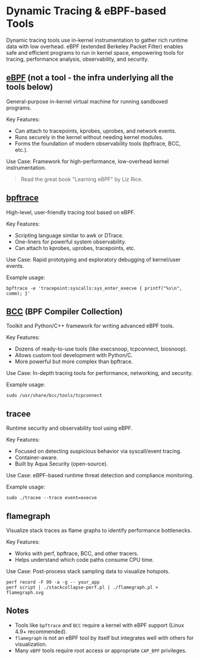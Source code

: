 # Dynamic Tracing & eBPF-based Tools

Dynamic tracing tools use in-kernel instrumentation to gather rich runtime data with low overhead. eBPF (extended Berkeley Packet Filter) enables safe and efficient programs to run in kernel space, empowering tools for tracing, performance analysis, observability, and security.

## [eBPF](https://ebpf.io/) (not a tool - the infra underlying all the tools below)

General-purpose in-kernel virtual machine for running sandboxed programs.

Key Features:
- Can attach to tracepoints, kprobes, uprobes, and network events.
- Runs securely in the kernel without needing kernel modules.
- Forms the foundation of modern observability tools (bpftrace, BCC, etc.).

Use Case: Framework for high-performance, low-overhead kernel instrumentation.

> Read the great book "Learning eBPF" by Liz Rice.

## [bpftrace](https://github.com/bpftrace/bpftrace)

High-level, user-friendly tracing tool based on eBPF.

Key Features:
- Scripting language similar to awk or DTrace.
- One-liners for powerful system observability.
- Can attach to kprobes, uprobes, tracepoints, etc.

Use Case: Rapid prototyping and exploratory debugging of kernel/user events.

Example usage:
```
bpftrace -e 'tracepoint:syscalls:sys_enter_execve { printf("%s\n", comm); }'
```

## [BCC](https://github.com/iovisor/bcc) (BPF Compiler Collection)

Toolkit and Python/C++ framework for writing advanced eBPF tools.

Key Features:
- Dozens of ready-to-use tools (like execsnoop, tcpconnect, biosnoop).
- Allows custom tool development with Python/C.
- More powerful but more complex than bpftrace.

Use Case: In-depth tracing tools for performance, networking, and security.

Example usage:
```
sudo /usr/share/bcc/tools/tcpconnect
```

## tracee

Runtime security and observability tool using eBPF.

Key Features:
- Focused on detecting suspicious behavior via syscall/event tracing.
- Container-aware.
- Built by Aqua Security (open-source).

Use Case: eBPF-based runtime threat detection and compliance monitoring.

Example usage:
```
sudo ./tracee --trace event=execve
```

## flamegraph

Visualize stack traces as flame graphs to identify performance bottlenecks.

Key Features:
- Works with perf, bpftrace, BCC, and other tracers.
- Helps understand which code paths consume CPU time.

Use Case: Post-process stack sampling data to visualize hotspots.

```
perf record -F 99 -a -g -- your_app
perf script | ./stackcollapse-perf.pl | ./flamegraph.pl > flamegraph.svg
```

## Notes

- Tools like `bpftrace` and `BCC` require a kernel with eBPF support (Linux 4.9+ recommended).
- `flamegraph` is not an eBPF tool by itself but integrates well with others for visualization.
- Many `eBPF` tools require root access or appropriate `CAP_BPF` privileges.


